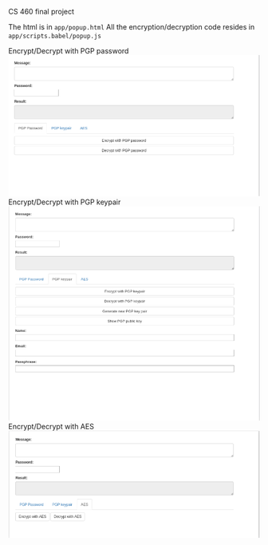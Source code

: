 CS 460 final project

The html is in `app/popup.html`
All the encryption/decryption code resides in `app/scripts.babel/popup.js`

Encrypt/Decrypt with PGP password
![one](1.png)
Encrypt/Decrypt with PGP keypair
![two](2.png)
Encrypt/Decrypt with AES
![three](3.png)

